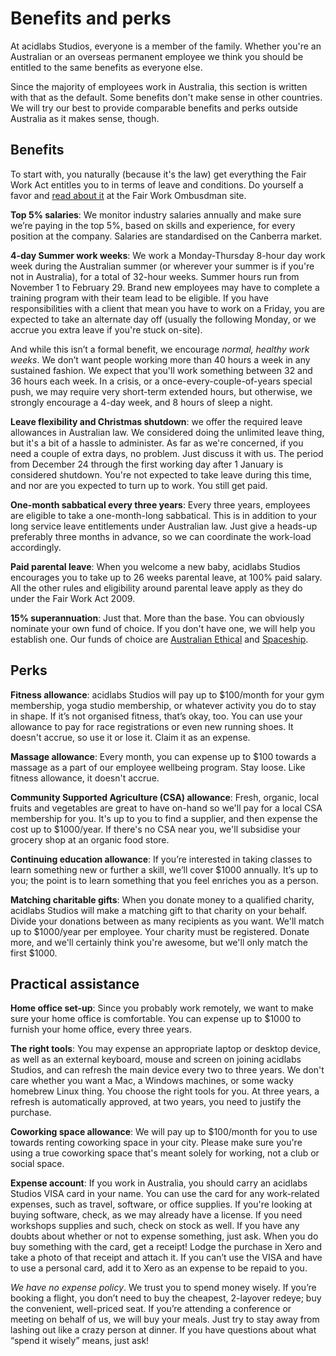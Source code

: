 # Benefits and perks

At acidlabs Studios, everyone is a member of the family. Whether you're an Australian or an overseas permanent employee we think you should be entitled to the same benefits as everyone else.

Since the majority of employees work in Australia, this section is written with that as the default. Some benefits don't make sense in other countries. We will try our best to provide comparable benefits and perks outside Australia as it makes sense, though.

## Benefits

To start with, you naturally (because it's the law) get everything the Fair Work Act entitles you to in terms of leave and conditions. Do yourself a favor and [read about it](https://www.fairwork.gov.au/) at the Fair Work Ombusdman site.

__Top 5% salaries__: We monitor industry salaries annually and make sure we’re paying in the top 5%, based on skills and experience, for every position at the company. Salaries are standardised on the Canberra market.

__4-day Summer work weeks__: We work a Monday-Thursday 8-hour day work week during the Australian summer (or wherever your summer is if you're not in Australia), for a total of 32-hour weeks. Summer hours run from November 1 to February 29. Brand new employees may have to complete a training program with their team lead to be eligible. If you have responsibilities with a client that mean you have to work on a Friday, you are expected to take an alternate day off (usually the following Monday, or we accrue you extra leave if you're stuck on-site).

And while this isn’t a formal benefit, we encourage _normal, healthy work weeks_. We don’t want people working more than 40 hours a week in any sustained fashion. We expect that you'll work something between 32 and 36 hours each week. In a crisis, or a once-every-couple-of-years special push, we may require very short-term extended hours, but otherwise, we strongly encourage a 4-day week, and 8 hours of sleep a night.

__Leave flexibility and Christmas shutdown__: we offer the required leave allowances in Australian law. We considered doing the unlimited leave thing, but it's a bit of a hassle to administer. As far as we're concerned, if you need a couple of extra days, no problem. Just discuss it with us. The period from December 24 through the first working day after 1 January is considered shutdown. You're not expected to take leave during this time, and nor are you expected to turn up to work. You still get paid.

__One-month sabbatical every three years__: Every three years, employees are eligible to take a one-month-long sabbatical. This is in addition to your long service leave entitlements under Australian law. Just give a heads-up preferably three months in advance, so we can coordinate the work-load accordingly.

__Paid parental leave__: When you welcome a new baby, acidlabs Studios encourages you to take up to 26 weeks parental leave, at 100% paid salary. All the other rules and eligibility around parental leave apply as they do under the Fair Work Act 2009.

__15% superannuation__: Just that. More than the base. You can obviously nominate your own fund of choice. If you don't have one, we will help you establish one. Our funds of choice are [Australian Ethical](https://www.australianethical.com.au/) and [Spaceship](https://www.spaceship.com.au/).

## Perks

__Fitness allowance__: acidlabs Studios will pay up to $100/month for your gym membership, yoga studio membership, or whatever activity you do to stay in shape. If it’s not organised fitness, that’s okay, too. You can use your allowance to pay for race registrations or even new running shoes.  It doesn't accrue, so use it or lose it. Claim it as an expense.

__Massage allowance__: Every month, you can expense up to $100 towards a massage as a part of our employee wellbeing program. Stay loose. Like fitness allowance, it doesn't accrue.

__Community Supported Agriculture (CSA) allowance__: Fresh, organic, local fruits and vegetables are great to have on-hand so we'll pay for a local CSA membership for you. It's up to you to find a supplier, and then expense the cost up to $1000/year. If there's no CSA near you, we'll subsidise your grocery shop at an organic food store.

__Continuing education allowance__: If you’re interested in taking classes to learn something new or further a skill, we’ll cover $1000 annually. It’s up to you; the point is to learn something that you feel enriches you as a person.

__Matching charitable gifts__: When you donate money to a qualified charity, acidlabs Studios will make a matching gift to that charity on your behalf. Divide your donations between as many recipients as you want. We'll match up to $1000/year per employee. Your charity must be registered. Donate more, and we'll certainly think you're awesome, but we'll only match the first $1000.

## Practical assistance

__Home office set-up__: Since you probably work remotely, we want to make sure your home office is comfortable. You can expense up to $1000 to furnish your home office, every three years.

__The right tools__: You may expense an appropriate laptop or desktop device, as well as an external keyboard, mouse and screen on joining acidlabs Studios, and can refresh the main device every two to three years. We don't care whether you want a Mac, a Windows machines, or some wacky homebrew Linux thing. You choose the right tools for you. At three years, a refresh is automatically approved, at two years, you need to justify the purchase.

__Coworking space allowance__: We will pay up to $100/month for you to use towards renting coworking space in your city. Please make sure you're using a true coworking space that's meant solely for working, not a club or social space.

__Expense account__: If you work in Australia, you should carry an acidlabs Studios VISA card in your name. You can use the card for any work-related expenses, such as travel, software, or office supplies. If you're looking at buying software, check, as we may already have a license. If you need workshops supplies and such, check on stock as well. If you have any doubts about whether or not to expense something, just ask. When you do buy something with the card, get a receipt! Lodge the purchase in Xero and take a photo of that receipt and attach it. If you can’t use the VISA and have to use a personal card, add it to Xero as an expense to be repaid to you.

_We have no expense policy_. We trust you to spend money wisely. If you’re booking a flight, you don’t need to buy the cheapest, 2-layover redeye; buy the convenient, well-priced seat. If you’re attending a conference or meeting on behalf of us, we will buy your meals. Just try to stay away from lashing out like a crazy person at dinner. If you have questions about what “spend it wisely” means, just ask!
